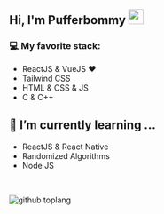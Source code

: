 ## Hi, I'm Pufferbommy <img src="https://user-images.githubusercontent.com/5679180/79618120-0daffb80-80be-11ea-819e-d2b0fa904d07.gif" width="27px">

### 💻 My favorite stack:
- ReactJS & VueJS ❤
- Tailwind CSS
- HTML & CSS & JS
- C & C++

## 🌱 I’m currently learning ...
- ReactJS & React Native
- Randomized Algorithms
- Node JS
<br/>

![github toplang](https://github-readme-stats.vercel.app/api/top-langs/?username=pufferbommy&show_icons=true&theme=radical)
<!---
pufferbommy/pufferbommy is a ✨ special ✨ repository because its `README.md` (this file) appears on your GitHub profile.
You can click the Preview link to take a look at your changes.
--->
